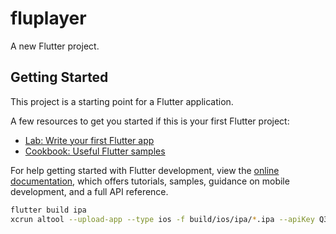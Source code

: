 # fluplayer

A new Flutter project.

## Getting Started

This project is a starting point for a Flutter application.

A few resources to get you started if this is your first Flutter project:

- [Lab: Write your first Flutter app](https://docs.flutter.dev/get-started/codelab)
- [Cookbook: Useful Flutter samples](https://docs.flutter.dev/cookbook)

For help getting started with Flutter development, view the
[online documentation](https://docs.flutter.dev/), which offers tutorials,
samples, guidance on mobile development, and a full API reference.
```bash
flutter build ipa
xcrun altool --upload-app --type ios -f build/ios/ipa/*.ipa --apiKey Q3KX2RASC4 --apiIssuer 41f76a5b-7758-477d-98fc-b93b8a4b6bd0
```